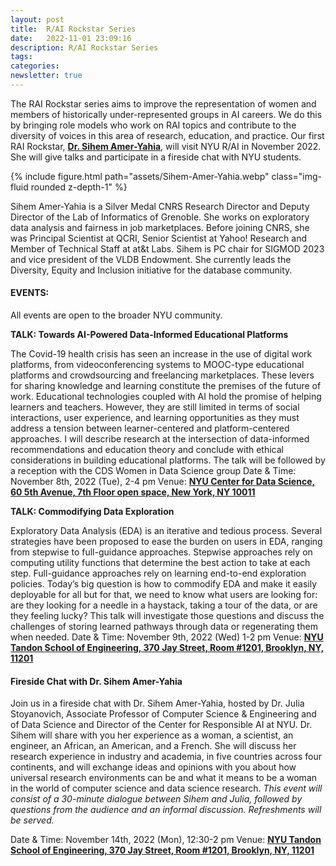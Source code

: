 ```yaml
---
layout: post
title:  R/AI Rockstar Series
date:   2022-11-01 23:09:16
description: R/AI Rockstar Series
tags: 
categories: 
newsletter: true
---
```

The RAI Rockstar series aims to improve the representation of women and members of historically under-represented groups in AI careers.  We do this by bringing role models who work on RAI topics and contribute to the diversity of voices in this area of research, education, and practice. Our first RAI Rockstar, [**Dr. Sihem Amer-Yahia**](https://lig-membres.imag.fr/amery/), will visit NYU R/AI in November 2022. She will give talks and participate in a fireside chat with NYU students.  

<div class="row mt-3">
    <div class="col-sm mt-3 mt-md-0">
        {% include figure.html path="assets/Sihem-Amer-Yahia.webp" class="img-fluid rounded z-depth-1" %}
    </div>
</div>

Sihem Amer-Yahia is a Silver Medal CNRS Research Director and Deputy Director of the Lab of Informatics of Grenoble. She works on exploratory data analysis and fairness in job marketplaces. Before joining CNRS, she was Principal Scientist at QCRI, Senior Scientist at Yahoo! Research and Member of Technical Staff at at&t Labs. Sihem is PC chair for SIGMOD 2023 and vice president of the VLDB Endowment. She currently leads the Diversity, Equity and Inclusion initiative for the database community.

#### **EVENTS:**
All events are open to the broader NYU community.


**TALK: Towards AI-Powered Data-Informed Educational Platforms**


The Covid-19 health crisis has seen an increase in the use of digital work platforms, from videoconferencing systems to MOOC-type educational platforms and crowdsourcing and freelancing marketplaces. These levers for sharing knowledge and learning constitute the premises of the future of work. Educational technologies coupled with AI hold the promise of helping learners and teachers. However, they are still limited in terms of social interactions, user experience, and learning opportunities as they must address a tension between learner-centered and platform-centered approaches. I will describe research at the intersection of data-informed recommendations and education theory and conclude with ethical considerations in building educational platforms.
The talk will be followed by a reception with the CDS Women in Data Science group 
Date & Time: November 8th, 2022 (Tue), 2-4 pm
Venue: [**NYU Center for Data Science, 60 5th Avenue, 7th Floor open space, New York, NY 10011**](https://goo.gl/maps/QLxi3yp1zZZnT4hg9)

**TALK: Commodifying Data Exploration**


Exploratory Data Analysis (EDA) is an iterative and tedious process. Several strategies have been proposed to ease the burden on users in EDA, ranging from stepwise to full-guidance approaches. Stepwise approaches rely on computing utility functions that determine the best action to take at each step.
Full-guidance approaches rely on learning end-to-end exploration policies. Today’s big question is how to commodify EDA and make it easily deployable for all but for that, we need to know what users are looking for: are they looking for a needle in a haystack, taking a tour of the data, or are they feeling lucky? This talk will investigate those questions and discuss the challenges of storing learned pathways through data or regenerating them when needed.
Date & Time:  November 9th, 2022 (Wed) 1-2 pm
Venue: [**NYU Tandon School of Engineering, 370 Jay Street, Room #1201, Brooklyn, NY, 11201**](https://goo.gl/maps/fBBgR1GDTEQXDCCX9S)


#### **Fireside Chat with Dr. Sihem Amer-Yahia**


Join us in a fireside chat with Dr. Sihem Amer-Yahia, hosted by Dr. Julia Stoyanovich, Associate Professor of Computer Science & Engineering and of Data Science and Director of the Center for Responsible AI at NYU.
Dr. Sihem will share with you her experience as a woman, a scientist, an engineer, an African, an American, and a French. She will discuss her research experience in industry and academia, in five countries across four continents, and will exchange ideas and opinions with you about how universal research environments can be and what it means to be a woman in the world of computer science and data science research.
*This event will consist of a 30-minute dialogue between Sihem and Julia, followed by questions from the audience and an informal discussion.  Refreshments will be served.*
 
Date & Time: November 14th, 2022 (Mon), 12:30-2 pm
Venue: [**NYU Tandon School of Engineering, 370 Jay Street, Room #1201, Brooklyn, NY, 11201**](https://goo.gl/maps/fBBgR1GDTEQXDCCX9)




